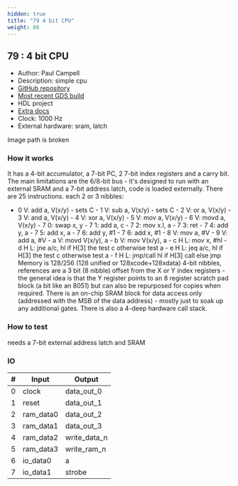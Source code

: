 ```yaml
---
hidden: true
title: "79 4 bit CPU"
weight: 80
---
```


## 79 : 4 bit CPU

* Author: Paul Campell
* Description: simple cpu
* [GitHub repository](https://github.com/MoonbaseOtago/tt-cpu)
* [Most recent GDS build](https://github.com/MoonbaseOtago/tt-cpu/actions/runs/3555302577)
* HDL project
* [Extra docs]()
* Clock: 1000 Hz
* External hardware: sram, latch

Image path is broken

### How it works

 It has a 4-bit accumulator, a 7-bit PC, 2 7-bit index registers and a carry bit.
The main limitations are the 6/8-bit bus - it's designed to run with an external SRAM and a 7-bit address latch, code is loaded externally.
There are 25 instructions. each 2 or 3 nibbles:
- 0 V:	 add a, V(x/y)	- sets C - 1 V: 	 sub a, V(x/y)	- sets C - 2 V:	 or a, V(x/y) - 3 V:	 and a, V(x/y) - 4 V:	 xor a, V(x/y) - 5 V:	 mov a, V(x/y) - 6 V:	 movd a, V(x/y) - 7 0:	 swap x, y - 7 1:   add a, c - 7 2:   mov x.l, a - 7 3:   ret - 7 4:   add y, a - 7 5:   add x, a - 7 6:   add y, #1 - 7 6:   add x, #1 - 8 V:	 mov a, #V - 9 V:	 add a, #V - a V:	 movd V(x/y), a - b V: 	 mov  V(x/y), a - c H L: mov x, #hl - d H L: jne a/c, hl	if H[3] the test c otherwise test a - e H L: jeq a/c, hl	if H[3] the test c otherwise test a - f H L: jmp/call hl    if H[3] call else jmp
Memory is 128/256 (128 unified or 128xcode+128xdata) 4-bit nibbles, references are a 3 bit (8 nibble) offset from the X or Y index registers - the general idea is that the Y register points to an 8 register scratch pad block (a bit like an 8051) but can also be repurposed for copies when required. There is an on-chip SRAM block for data access only (addressed with the MSB of the data address) - mostly just to soak up any additional gates.
There is also a 4-deep hardware call stack.


### How to test

needs a 7-bit external address latch and SRAM

### IO

| # | Input        | Output       |
|---|--------------|--------------|
| 0 | clock  | data_out_0 |
| 1 | reset  | data_out_1 |
| 2 | ram_data0  | data_out_2 |
| 3 | ram_data1  | data_out_3 |
| 4 | ram_data2  | write_data_n |
| 5 | ram_data3  | write_ram_n |
| 6 | io_data0  | a |
| 7 | io_data1  | strobe |
